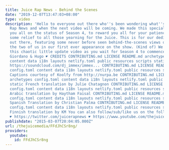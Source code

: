 ```yaml
---
title: Juice Rap News - Behind the Scenes
date: "2019-12-07T13:47:03+08:00"
type: video
description: 'Hello to everyone out there who''s been wondering what''s happened to
  Rap News and when the next video will be coming. We made this special video to update
  you all on the status of Season 4, to reward you all for your patience, and to provide
  some relief to all those yearning for the Juice. This is for our dedicated audience
  out there, featuring some never before seen behind-the-scenes views of JRN HQ, and
  the two of us in our first ever appearance on the show. (Kind of) We hope you enjoy
  this chaotic little update video as you wait for Season 4 to commence - very soon!
  Giordano & Hugo ☛ CREDITS CONTRIBUTING.md LICENSE README.md archetypes config.toml
  content data i18n layouts netlify.toml public resources scripts static Beat by IMMEX:
  https://soundcloud.com/dj_immex/immex... CONTRIBUTING.md LICENSE README.md archetypes
  config.toml content data i18n layouts netlify.toml public resources scripts static
  Captions courtesy of Koolfy from ‪http://nurpa.be CONTRIBUTING.md LICENSE README.md
  archetypes config.toml content data i18n layouts netlify.toml public resources scripts
  static French translation by Julie Chatagnon CONTRIBUTING.md LICENSE README.md archetypes
  config.toml content data i18n layouts netlify.toml public resources scripts static
  Arabic translation by Haytham Faisal CONTRIBUTING.md LICENSE README.md archetypes
  config.toml content data i18n layouts netlify.toml public resources scripts static
  Spanish Translation by Christian Palma CONTRIBUTING.md LICENSE README.md archetypes
  config.toml content data i18n layouts netlify.toml public resources scripts static
  Finnish translation by KM You can also follow/sub/like us on the following pages:
  ☛ https://twitter.com/juicerapnews ☛ https://www.youtube.com/thejuicemedia ☛ https://www.facebook.com/juicerapnews'
publishdate: "2015-03-07T20:04:05.000Z"
url: /thejuicemedia/FFdJhCSr8ng/
providers:
  youtube:
    id: FFdJhCSr8ng
---
```

